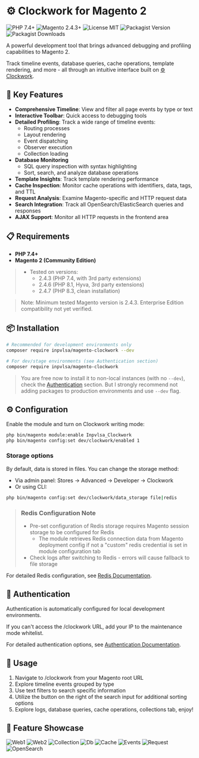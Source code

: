 # ⚙️ Clockwork for Magento 2

![PHP 7.4+](https://img.shields.io/badge/PHP-7.4%2B-blue.svg)
![Magento 2.4.3+](https://img.shields.io/badge/Magento-2.4.3%2B-orange.svg)
![License MIT](https://img.shields.io/badge/License-MIT-green.svg)
![Packagist Version](https://img.shields.io/packagist/v/inpvlsa/magento-clockwork)
![Packagist Downloads](https://img.shields.io/packagist/dt/inpvlsa/magento-clockwork)

A powerful development tool that brings advanced debugging and profiling capabilities to Magento 2.

Track timeline events, database queries, cache operations, template rendering, and more - all through an intuitive interface built on [⚙️ Clockwork](https://github.com/itsgoingd/clockwork).

## 🚀 Key Features

- **Comprehensive Timeline**: View and filter all page events by type or text
- **Interactive Toolbar**: Quick access to debugging tools
- **Detailed Profiling**: Track a wide range of timeline events:
  - Routing processes
  - Layout rendering
  - Event dispatching
  - Observer execution
  - Collection loading
- **Database Monitoring**
  - SQL query inspection with syntax highlighting
  - Sort, search, and analyze database operations
- **Template Insights**: Track template rendering performance
- **Cache Inspection**: Monitor cache operations with identifiers, data, tags, and TTL
- **Request Analysis**: Examine Magento-specific and HTTP request data
- **Search Integration**: Track all OpenSearch/ElasticSearch queries and responses
- **AJAX Support**: Monitor all HTTP requests in the frontend area

## 📋 Requirements

- **PHP 7.4+**
- **Magento 2 (Community Edition)**

> - Tested on versions:
>    - 2.4.3 (PHP 7.4, with 3rd party extensions)
>    - 2.4.6 (PHP 8.1, Hyva, 3rd party extensions)
>    - 2.4.7 (PHP 8.3, clean installation)

> Note: Minimum tested Magento version is 2.4.3. Enterprise Edition compatibility not yet verified.

## 📦 Installation

```bash
# Recommended for development environments only
composer require inpvlsa/magento-clockwork --dev

# For dev/stage environments (see Authentication section)
composer require inpvlsa/magento-clockwork
```

> You are free now to install it to non-local instances (with no `--dev`), check the [Authentication](#-authentication) section. But I strongly recommend not adding packages to production environments and use `--dev` flag.

## ⚙️ Configuration

Enable the module and turn on Clockwork writing mode:

```bash
php bin/magento module:enable Inpvlsa_Clockwork
php bin/magento config:set dev/clockwork/enabled 1
```

### Storage options

By default, data is stored in files. You can change the storage method:

- Via admin panel: Stores → Advanced → Developer → Clockwork
- Or using CLI:

```bash
php bin/magento config:set dev/clockwork/data_storage file|redis 
```

> ### Redis Configuration Note
> - Pre-set configuration of Redis storage requires Magento session storage to be configured for Redis
>   - The module retrieves Redis connection data from Magento deployment config if not a "custom" redis credential is set in module configuration tab
> - Check logs after switching to Redis - errors will cause fallback to file storage

For detailed Redis configuration, see <ins>[Redis Documentation](_doc/Redis.md)</ins>.

## 🔐 Authentication

Authentication is automatically configured for local development environments.

If you can't access the /clockwork URL, add your IP to the maintenance mode whitelist.

For detailed authentication options, see <ins>[Authentication Documentation](_doc/Authentication.md)</ins>.

## 🧩 Usage

1. Navigate to /clockwork from your Magento root URL
2. Explore timeline events grouped by type
3. Use text filters to search specific information
4. Utilize the button on the right of the search input for additional sorting options
5. Explore logs, database queries, cache operations, collections tab, enjoy!

## 📸 Feature Showcase

![Web1](https://github.com/INPVLSA/magento-clockwork/blob/assets/repo_asset/Web.png?raw=true)
![Web2](https://github.com/INPVLSA/magento-clockwork/blob/assets/repo_asset/Web2.png?raw=true)
![Collection](https://github.com/INPVLSA/magento-clockwork/blob/assets/repo_asset/Collection.png?raw=true)
![Db](https://github.com/INPVLSA/magento-clockwork/blob/assets/repo_asset/Db.png?raw=true)
![Cache](https://github.com/INPVLSA/magento-clockwork/blob/assets/repo_asset/Cache.png?raw=true)
![Events](https://github.com/INPVLSA/magento-clockwork/blob/assets/repo_asset/Events.png?raw=true)
![Request](https://github.com/INPVLSA/magento-clockwork/blob/assets/repo_asset/Request.png?raw=true)
![OpenSearch](https://github.com/INPVLSA/magento-clockwork/blob/assets/repo_asset/OpenSearch.png?raw=true)
